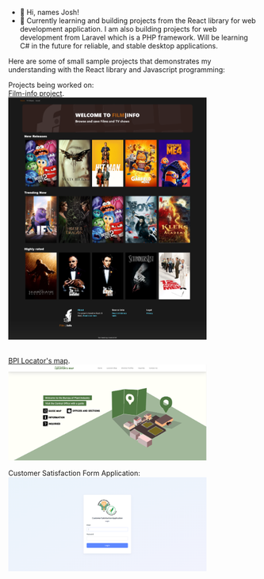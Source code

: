 - 👋 Hi, names Josh!
- 🌱 Currently learning and building projects from the React library for web development application. I am also building projects for web development from Laravel which is a PHP framework. Will be learning C# in the future for reliable, and stable desktop applications. 

Here are some of small sample projects that demonstrates my understanding with the React library and Javascript programming:<br>

Projects being worked on:
<br>[Film-info project](https://lomeda-joshua.github.io/film-info/). <br>
<img src="assets/film-info.png" width="400" alt="login-image" />

<br>[BPI Locator's map](https://lomeda-joshua.github.io/locators-map/). <br>
<img src="assets/Locators-map2.PNG" width="400" alt="login-image" />

Customer Satisfaction Form Application: <br>
<img src="assets/login.PNG" width="400" alt="login-image" />


<!---
Lomeda-Joshua/Lomeda-Joshua is a ✨ special ✨ repository because its `README.md` (this file) appears on your GitHub profile.
You can click the Preview link to take a look at your changes.
--->

